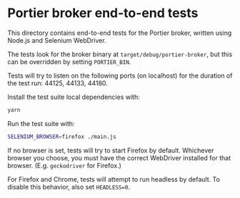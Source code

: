 # Portier broker end-to-end tests

This directory contains end-to-end tests for the Portier broker, written using
Node.js and Selenium WebDriver.

The tests look for the broker binary at `target/debug/portier-broker`, but this
can be overridden by setting `PORTIER_BIN`.

Tests will try to listen on the following ports (on localhost) for the duration
of the test run: 44125, 44133, 44180.

Install the test suite local dependencies with:

```bash
yarn
```

Run the test suite with:

```bash
SELENIUM_BROWSER=firefox ./main.js
```

If no browser is set, tests will try to start Firefox by default. Whichever
browser you choose, you must have the correct WebDriver installed for that
browser. (E.g. `geckodriver` for Firefox.)

For Firefox and Chrome, tests will attempt to run headless by default. To
disable this behavior, also set `HEADLESS=0`.
